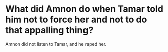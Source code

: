 # What did Amnon do when Tamar told him not to force her and not to do that appalling thing?

Amnon did not listen to Tamar, and he raped her.
